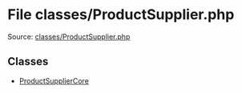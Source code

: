 File classes/ProductSupplier.php
=========

Source: [classes/ProductSupplier.php](https://github.com/PrestaShop/PrestaShop/blob/1.6.0.9/classes/ProductSupplier.php)


Classes
-------

* [ProductSupplierCore](class.ProductSupplierCore.md)

